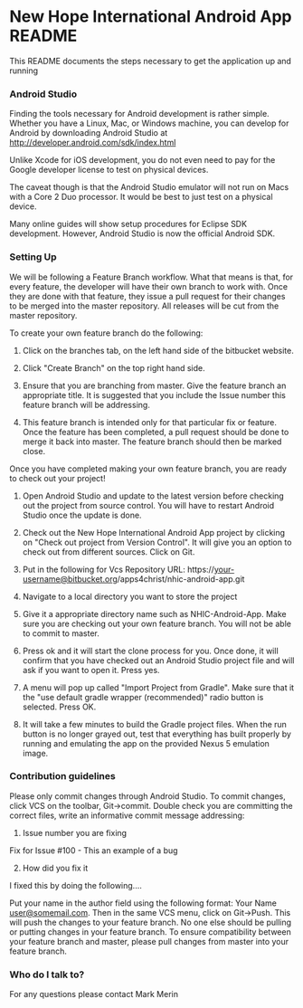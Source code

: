 # New Hope International Android App README #

This README documents the steps  necessary to get the application up and running

### Android Studio ###

Finding the tools necessary for Android development is rather simple. Whether you have a Linux, Mac, or Windows machine, you can develop for Android by downloading Android Studio at http://developer.android.com/sdk/index.html

Unlike Xcode for iOS development, you do not even need to pay for the Google developer license to test on physical devices. 

The caveat though is that the Android Studio emulator will not run on Macs with a Core 2 Duo processor. It would be best to just test on a physical device. 

Many online guides will show setup procedures for Eclipse SDK development. However, Android Studio is now the official Android SDK. 

### Setting Up ###

We will be following a Feature Branch workflow. What that means is that, for every feature, the developer will have their own branch to work with. Once they are done with that feature, they issue a pull request for their changes to be merged into the master repository. All releases will be cut from the master repository.

To create your own feature branch do the following:

1. Click on the branches tab, on the left hand side of the bitbucket website. 

2. Click "Create Branch" on the top right hand side.

3. Ensure that you are branching from master. Give the feature branch an appropriate title. It is suggested that you include the Issue number this feature branch will be addressing. 

4. This feature branch is intended only for that particular fix or feature. Once the feature has been completed, a pull request should be done to merge it back into master. The feature branch should then be marked close. 

Once you have completed making your own feature branch, you are ready to check out your project!

1. Open Android Studio and update to the latest version before checking out the project from source control. You will have to restart Android Studio once the update is done. 

2. Check out the New Hope International Android App project by clicking on "Check out project from Version Control". It will give you an option to check out from different sources. Click on Git. 

3. Put in the following for Vcs Repository URL: https://your-username@bitbucket.org/apps4christ/nhic-android-app.git

4. Navigate to a local directory you want to store the project

5. Give it a appropriate directory name such as NHIC-Android-App. Make sure you are checking out your own feature branch. You will not be able to commit to master. 

6. Press ok and it will start the clone process for you. Once done, it will confirm that you have checked out an Android Studio project file and will ask if you want to open it. Press yes. 

7. A menu will pop up called "Import Project from Gradle". Make sure that it the "use default gradle wrapper (recommended)" radio button is selected. Press OK. 

8. It will take a few minutes to build the Gradle project files. When the run button is no longer grayed out, test that everything has built properly by running and emulating the app on the provided Nexus 5 emulation image.

### Contribution guidelines ###

Please only commit changes through Android Studio. To commit changes, click VCS on the toolbar,  Git->commit. Double check you are committing the correct files, write an informative commit message addressing:

1. Issue number you are fixing

Fix for Issue #100 - This an example of a bug

2. How did you fix it

I fixed this by doing the following....

Put your name in the author field using the following format: Your Name <user@somemail.com>. Then in the same VCS menu, click on Git->Push. This will push the changes to your feature branch. No one else should be pulling or putting changes in your feature branch. To ensure compatibility between your feature branch and master, please pull changes from master into your feature branch. 



### Who do I talk to? ###
For any questions please contact Mark Merin